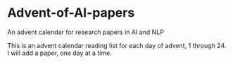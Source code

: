 # Advent-of-AI-papers
An advent calendar for research papers in AI and NLP

This is an advent calendar reading list for each day of advent, 1 through 24.
I will add a paper, one day at a time.
